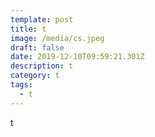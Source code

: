 ```yaml
---
template: post
title: t
image: /media/cs.jpeg
draft: false
date: 2019-12-10T09:59:21.301Z
description: t
category: t
tags:
  - t
---
```

t
